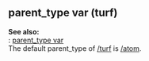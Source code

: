 ## parent_type var (turf)    
**See also:**    
:   [parent_type var](/datum/var/parent_type)    
The default parent_type of [/turf](/turf) is [/atom](/atom).  